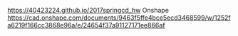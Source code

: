 https://40423224.github.io/2017springcd_hw
Onshape https://cad.onshape.com/documents/9463f5ffe4bce5ecd3468599/w/1252fa6219f166cc3868e96a/e/24654f37a91127171ee866af
